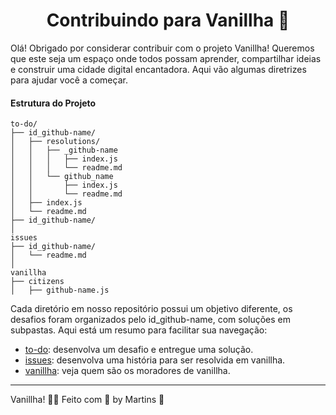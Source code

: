 <div align="center">
  <h1>Contribuindo para Vanillha 🌈</h1>
</div>

Olá! Obrigado por considerar contribuir com o projeto Vanillha! Queremos que este seja um espaço onde todos possam aprender, compartilhar ideias e construir uma cidade digital encantadora. Aqui vão algumas diretrizes para ajudar você a começar.

#### Estrutura do Projeto

```plaintext
to-do/
├── id_github-name/
│   ├── resolutions/
│   │   ├── _github-name
│   │   │   ├── index.js
│   │   │   └── readme.md
│   │   └── github_name
│   │       ├── index.js
│   │       └── readme.md
│   ├── index.js
│   └── readme.md
├── id_github-name/
│
issues
├── id_github-name/
│   └── readme.md
│
vanillha
├── citizens
│   ├── github-name.js
```

Cada diretório em nosso repositório possui um objetivo diferente, os desafios foram organizados pelo id_github-name, com soluções em subpastas. Aqui está um resumo para facilitar sua navegação: 

- [to-do](.github/md/to-do.md): desenvolva um desafio e entregue uma solução.
- [issues](.github/md/issues.md): desenvolva uma história para ser resolvida em vanillha.
- [vanillha](.github/md/vanillha.md): veja quem são os moradores de vanillha.

---

Vanillha! 🌈✨ Feito com 🩵 by Martins 🖖

